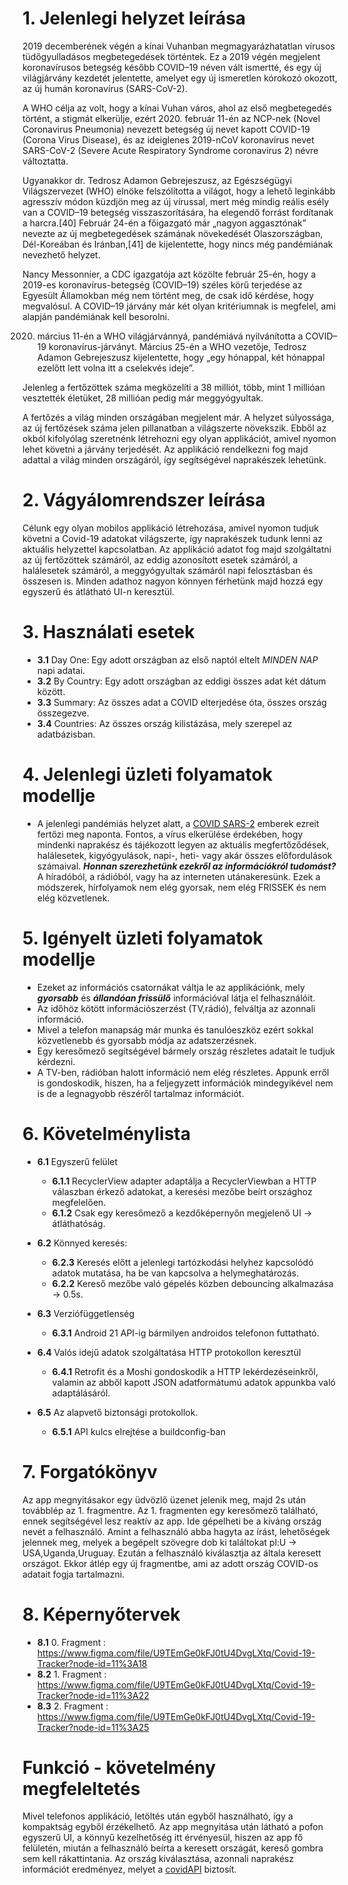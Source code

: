 # 1. Jelenlegi helyzet leírása
2019 decemberének végén a kínai Vuhanban megmagyarázhatatlan vírusos tüdőgyulladásos megbetegedések történtek. Ez a 2019 végén megjelent koronavírusos betegség később COVID–19 néven vált ismertté, és egy új világjárvány kezdetét jelentette, amelyet egy új ismeretlen kórokozó okozott, az új humán koronavírus (SARS-CoV-2). 

A WHO célja az volt, hogy a kínai Vuhan város, ahol az első megbetegedés történt, a stigmát elkerülje, ezért 2020. február 11-én az NCP-nek (Novel Coronavirus Pneumonia) nevezett betegség új nevet kapott COVID-19 (Corona Virus Disease), és az ideiglenes 2019-nCoV koronavírus nevet SARS-CoV-2 (Severe Acute Respiratory Syndrome coronavirus 2) névre változtatta. 

Ugyanakkor dr. Tedrosz Adamon Gebrejeszusz, az Egészségügyi Világszervezet (WHO) elnöke felszólította a világot, hogy a lehető leginkább agresszív módon küzdjön meg az új vírussal, mert még mindig reális esély van a COVID–19 betegség visszaszorítására, ha elegendő forrást fordítanak a harcra.[40] Február 24-én a főigazgató már „nagyon aggasztónak” nevezte az új megbetegedések számának növekedését Olaszországban, Dél-Koreában és Iránban,[41] de kijelentette, hogy nincs még pandémiának nevezhető helyzet.

Nancy Messonnier, a CDC igazgatója azt közölte február 25-én, hogy a 2019-es koronavírus-betegség (COVID–19) széles körű terjedése az Egyesült Államokban még nem történt meg, de csak idő kérdése, hogy megvalósul. A COVID–19 járvány már két olyan kritériumnak is megfelel, ami alapján pandémiának kell besorolni.

2020. március 11-én a WHO világjárvánnyá, pandémiává nyilvánította a COVID–19 koronavírus-járványt. Március 25-én a WHO vezetője, Tedrosz Adamon Gebrejeszusz kijelentette, hogy „egy hónappal, két hónappal ezelőtt lett volna itt a cselekvés ideje”.

Jelenleg a fertőzöttek száma megközelíti a 38 milliót, több, mint 1 millióan vesztették életüket, 28 millióan pedig már meggyógyultak.

A fertőzés a világ minden országában megjelent már. A helyzet súlyossága, az új fertőzések száma jelen pillanatban a világszerte növekszik. Ebből az okból kifolyólag szeretnénk létrehozni egy olyan applikációt, amivel nyomon lehet követni a járvány terjedését. Az applikáció rendelkezni fog majd adattal a világ minden országáról, így segítségével naprakészek lehetünk.

# 2. Vágyálomrendszer leírása
Célunk egy olyan mobilos applikáció létrehozása, amivel nyomon tudjuk követni a Covid-19 adatokat világszerte, így naprakészek tudunk lenni az aktuális helyzettel kapcsolatban. Az applikáció adatot fog majd szolgáltatni az új fertőzöttek számáról, az eddig azonosított esetek számáról, a halálesetek számáról, a meggyógyultak számáról napi felosztásban és összesen is. Minden adathoz nagyon könnyen férhetünk majd hozzá egy egyszerű és átlátható UI-n keresztül.

# 3. Használati esetek
- __3.1__ Day One: Egy adott országban az első naptól eltelt *MINDEN NAP* napi adatai.
- __3.2__ By Country: Egy adott országban az eddigi összes adat két dátum között.
- __3.3__ Summary: Az összes adat a COVID elterjedése óta, összes ország összegezve.
- __3.4__ Countries: Az összes ország kilistázása, mely szerepel az adatbázisban.

# 4. Jelenlegi üzleti folyamatok modellje
- A jelenlegi pandémiás helyzet alatt, a 
    [COVID SARS-2](https://hu.wikipedia.org/wiki/SARS-CoV-2) emberek ezreit fertőzi meg naponta. Fontos, a vírus elkerülése érdekében, hogy mindenki naprakész és tájékozott
    legyen az aktuális megfertőződések, halálesetek, kigyógyulások, napi-, heti- vagy akár összes előfordulások számaival. __*Honnan szerezhetünk ezekről az információkról tudomást?*__
    A híradóból, a rádióból, vagy ha az interneten utánakeresünk. Ezek a módszerek, hírfolyamok nem elég gyorsak, nem elég FRISSEK és nem elég közvetlenek.

# 5. Igényelt üzleti folyamatok modellje
- Ezeket az információs csatornákat váltja le az applikációnk, mely __*gyorsabb*__ és __*állandóan frissülő*__ információval látja el felhasználóit.
- Az időhöz kötött információszerzést (TV,rádió), felváltja az azonnali információ.
- Mivel a telefon manapság már munka és tanulóeszköz ezért sokkal közvetlenebb és gyorsabb
  módja az adatszerzésnek.
- Egy keresőmező segítségével bármely ország részletes adatait le tudjuk kérdezni.
- A TV-ben, rádióban halott információ nem elég részletes. Appunk erről is gondoskodik, hiszen, ha a feljegyzett információk mindegyikével nem is de a legnagyobb részéről tartalmaz információt.


# 6. Követelménylista
- __6.1__ Egyszerű felület
  - __6.1.1__ RecyclerView adapter adaptálja a RecyclerViewban a HTTP válaszban érkező adatokat,
  a keresési mezőbe beírt országhoz megfelelően.
  - __6.1.2__ Csak egy keresőmező a kezdőképernyőn megjelenő UI -> átláthatóság.
- __6.2__ Könnyed keresés:
  - __6.2.3__ Keresés előtt a jelenlegi tartózkodási helyhez kapcsolódó adatok mutatása,
ha be van kapcsolva a helymeghatározás.
  - __6.2.2__ Kereső mezőbe való gépelés közben debouncing alkalmazása -> 0.5s.
  

- __6.3__ Verziófüggetlenség
  - __6.3.1__ Android 21 API-ig bármilyen androidos telefonon futtatható.
- __6.4__ Valós idejű adatok szolgáltatása HTTP protokollon keresztül
  - __6.4.1__ Retrofit és a Moshi gondoskodik a HTTP lekérdezéseinkről, valamin az abből kapott JSON adatformátumú adatok appunkba való adaptálásáról.

- __6.5__ Az alapvető biztonsági protokollok.
  - __6.5.1__ API kulcs elrejtése a buildconfig-ban

# 7. Forgatókönyv
Az app megnyitásakor egy üdvözlő üzenet jelenik meg, majd 2s után továbblép az 1. fragmentre. Az 1. fragmenten egy keresőmező található, ennek segítségével lesz reaktív az app. Ide gépelheti be a kíváng ország nevét a felhasználó. Amint a felhasználó abba hagyta az írást, lehetőségek jelennek meg, melyek a begépelt szövegre dob ki találtokat pl:U -> USA,Uganda,Uruguay. Ezután a felhasználó kiválasztja az általa keresett országot. Ekkor átlép egy új fragmentbe, ami az adott ország COVID-os adatait fogja tartalmazni.

# 8. Képernyőtervek
- __8.1__ 0. Fragment : https://www.figma.com/file/U9TEmGe0kFJ0tU4DvgLXtq/Covid-19-Tracker?node-id=11%3A18
- __8.2__ 1. Fragment : https://www.figma.com/file/U9TEmGe0kFJ0tU4DvgLXtq/Covid-19-Tracker?node-id=11%3A22
- __8.3__ 2. Fragment : https://www.figma.com/file/U9TEmGe0kFJ0tU4DvgLXtq/Covid-19-Tracker?node-id=11%3A25

# Funkció - követelmény megfeleltetés
Mivel telefonos applikáció, letöltés után egyből használható, így a kompaktság egyből érzékelhető. Az app megnyitása után látható a pofon egyszerű UI, a könnyű kezelhetőség itt érvényesül, hiszen az app fő felületén, miután a felhasználó beírta a keresett országát, kereső gombra sem kell rákattintania. Az ország kiválasztása, azonnali naprakész információt eredményez, melyet a [covidAPI](https://github.com/javieraviles/covidAPI) biztosít.

